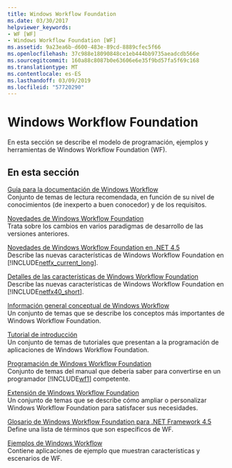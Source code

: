 ```yaml
---
title: Windows Workflow Foundation
ms.date: 03/30/2017
helpviewer_keywords:
- WF [WF]
- Windows Workflow Foundation [WF]
ms.assetid: 9a23ea6b-d600-483e-89cd-8889cfec5f66
ms.openlocfilehash: 37c988e18090848ce1eb444bb9735aeadcdb566e
ms.sourcegitcommit: 160a88c8087b0e63606e6e35f9bd57fa5f69c168
ms.translationtype: MT
ms.contentlocale: es-ES
ms.lasthandoff: 03/09/2019
ms.locfileid: "57720290"
---
```

# <a name="windows-workflow-foundation"></a>Windows Workflow Foundation
En esta sección se describe el modelo de programación, ejemplos y herramientas de Windows Workflow Foundation (WF).  
  
## <a name="in-this-section"></a>En esta sección  
 [Guía para la documentación de Windows Workflow](guide-to-the-documentation.md)  
 Conjunto de temas de lectura recomendada, en función de su nivel de conocimientos (de inexperto a buen conocedor) y de los requisitos.  
  
 [Novedades de Windows Workflow Foundation](whats-new.md)  
 Trata sobre los cambios en varios paradigmas de desarrollo de las versiones anteriores.  
  
 [Novedades de Windows Workflow Foundation en .NET 4.5](whats-new-in-wf-in-dotnet.md)  
 Describe las nuevas características de Windows Workflow Foundation en [!INCLUDE[netfx_current_long](../../../includes/netfx-current-long-md.md)].  
  
 [Detalles de las características de Windows Workflow Foundation](feature-specifics.md)  
 Describe las nuevas características de Windows Workflow Foundation en [!INCLUDE[netfx40_short](../../../includes/netfx40-short-md.md)].  
  
 [Información general conceptual de Windows Workflow](conceptual-overview.md)  
 Un conjunto de temas que se describe los conceptos más importantes de Windows Workflow Foundation.  
  
 [Tutorial de introducción](getting-started-tutorial.md)  
 Un conjunto de temas de tutoriales que presentan a la programación de aplicaciones de Windows Workflow Foundation.  
  
 [Programación de Windows Workflow Foundation](programming.md)  
 Conjunto de temas del manual que debería saber para convertirse en un programador [!INCLUDE[wf1](../../../includes/wf1-md.md)] competente.  
  
 [Extensión de Windows Workflow Foundation](extend.md)  
 Un conjunto de temas que se describe cómo ampliar o personalizar Windows Workflow Foundation para satisfacer sus necesidades.  
  
 [Glosario de Windows Workflow Foundation para .NET Framework 4.5](glossary.md)  
 Define una lista de términos que son específicos de WF.  
  
 [Ejemplos de Windows Workflow](./samples/index.md)  
 Contiene aplicaciones de ejemplo que muestran características y escenarios de WF.
